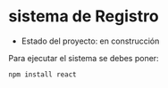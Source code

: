 <h1>sistema de Registro</h1>

- Estado del proyecto: en construcción

Para ejecutar el sistema se debes poner:

```npm install react```
